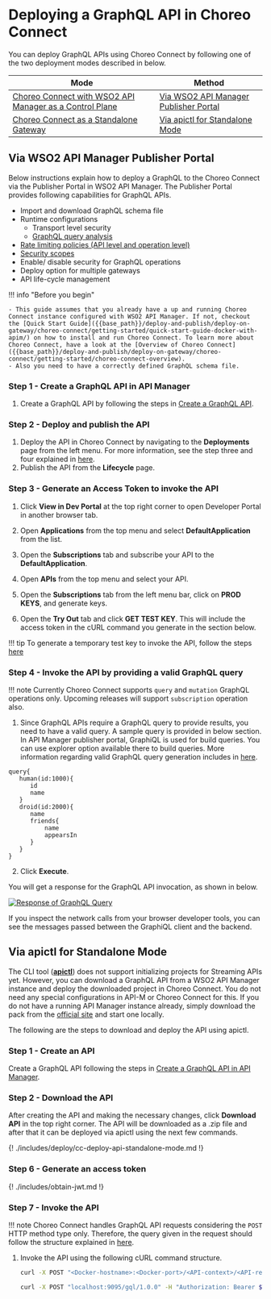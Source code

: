 # Deploying a GraphQL API in Choreo Connect

You can deploy GraphQL APIs using Choreo Connect by following one of the two deployment modes described in below.

|**Mode**                               | **Method**    |
|---------------------------------------|---------------|
|[Choreo Connect with WSO2 API Manager as a Control Plane]({{base_path}}/deploy-and-publish/deploy-on-gateway/choreo-connect/concepts/apim-as-control-plane/)   | [Via WSO2 API Manager Publisher Portal](#via-wso2-api-manager-publisher-portal)  |
|[Choreo Connect as a Standalone Gateway]({{base_path}}/deploy-and-publish/deploy-on-gateway/choreo-connect/concepts/as-a-standalone-gateway/)                  |[Via apictl for Standalone Mode](#via-apictl-for-standalone-mode)                |

## Via WSO2 API Manager Publisher Portal

Below instructions explain how to deploy a GraphQL to the Choreo Connect via the Publisher Portal in WSO2 API Manager. The Publisher Portal provides following capabilities for GraphQL APIs.

- Import and download GraphQL schema file
- Runtime configurations
    - Transport level security
    - [GraphQL query analysis]({{base_path}}/design/rate-limiting/graphql-api/overview-query-limits-for-graphql/#static-query-analyzer)
- [Rate limiting policies (API level and operation level)]({{base_path}}/design/create-api/create-a-graphql-api/#rate-limiting-for-graphql-operations)
- [Security scopes]({{base_path}}/design/create-api/create-a-graphql-api/#authorization-for-graphql-operations)
- Enable/ disable security for GraphQL operations
- Deploy option for multiple gateways
- API life-cycle management

!!! info "Before you begin"

    - This guide assumes that you already have a up and running Choreo Connect instance configured with WSO2 API Manager. If not, checkout the [Quick Start Guide]({{base_path}}/deploy-and-publish/deploy-on-gateway/choreo-connect/getting-started/quick-start-guide-docker-with-apim/) on how to install and run Choreo Connect. To learn more about Choreo Connect, have a look at the [Overview of Choreo Connect]({{base_path}}/deploy-and-publish/deploy-on-gateway/choreo-connect/getting-started/choreo-connect-overview).
    - Also you need to have a correctly defined GraphQL schema file.

### Step 1 - Create a GraphQL API in API Manager

1. Create a GraphQL API by following the steps in [Create a GraphQL API]({{base_path}}/design/create-api/create-a-graphql-api/#create-a-graphql-api).

### Step 2 - Deploy and publish the API

1. Deploy the API in Choreo Connect by navigating to the **Deployments** page from the left menu. For more information, see the step three and four explained in [here]({{base_path}}/tutorials/create-and-publish-a-graphql-api/#step-3-deploy-the-graphql-api).
2. Publish the API from the **Lifecycle** page.

### Step 3 - Generate an Access Token to invoke the API

1. Click **View in Dev Portal** at the top right corner to open Developer Portal in another browser tab.

2. Open **Applications** from the top menu and select **DefaultApplication** from the list.

3. Open the **Subscriptions** tab and subscribe your API to the **DefaultApplication**. 

4. Open **APIs** from the top menu and select your API.

5. Open the **Subscriptions** tab from the left menu bar, click on **PROD KEYS**, and generate keys.

6. Open the **Try Out** tab and click **GET TEST KEY**. This will include the access token in the cURL command you generate in the section below.

!!! tip 
    To generate a temporary test key to invoke the API, follow the steps [here]({{base_path}}/deploy-and-publish/deploy-on-gateway/choreo-connect/security/generate-a-test-jwt/)

### Step 4 - Invoke the API by providing a valid GraphQL query

!!! note
    Currently Choreo Connect supports `query` and `mutation` GraphQL operations only. Upcoming releases will support `subscription` operation also.

1. Since GraphQL APIs require a GraphQL query to provide results, you need to have a valid query. A sample query is provided in below section. In API Manager publisher portal, GraphiQL is used for build queries. You can use explorer option available there to build queries. More information regarding valid GraphQL query generation includes in [here]({{base_path}}/tutorials/create-and-publish-a-graphql-api/#step-51-optionally-try-out-a-query-operation).

``` 
query{
   human(id:1000){
      id
      name
   }
   droid(id:2000){
      name
      friends{
          name
          appearsIn
      }
   }
}
```
2. Click **Execute**.

You will get a response for the GraphQL API invocation, as shown in below.

[![Response of GraphQL Query]({{base_path}}/assets/img/learn/graphql-response-query.png)]({{base_path}}/assets/img/learn/graphql-response-query.png)

If you inspect the network calls from your browser developer tools, you can see the messages passed between the GraphiQL client and the backend.
    


## Via apictl for Standalone Mode

The CLI tool ([**apictl**]({{base_path}}/install-and-setup/setup/api-controller/getting-started-with-wso2-api-controller/#download-and-initialize-the-apictl)) does not support initializing projects for Streaming APIs yet. However, you can download a GraphQL API from a WSO2 API Manager instance and deploy the downloaded project in Choreo Connect. You do not need any special configurations in API-M or Choreo Connect for this. If you do not have a running API Manager instance already, simply download the pack from the [official site](https://wso2.com/api-manager/) and start one locally.

The following are the steps to download and deploy the API using apictl.

### Step 1 - Create an API 

Create a GraphQL API following the steps in [Create a GraphQL API in API Manager](#step-1-create-a-graphql-api-in-api-manager). 

### Step 2 - Download the API

After creating the API and making the necessary changes, click **Download API** in the top right corner. The API will be downloaded as a .zip file and after that it can be deployed via apictl using the next few commands.

{! ./includes/deploy/cc-deploy-api-standalone-mode.md !}

### Step 6 - Generate an access token

{! ./includes/obtain-jwt.md !}

### Step 7 - Invoke the API

!!! note
    Choreo Connect handles GraphQL API requests considering the `POST` HTTP method type only. Therefore, the query given in the request should follow the structure explained in [here](https://graphql.org/learn/serving-over-http/#post-request).


1. Invoke the API using the following cURL command structure.

    ```bash tab="Format"
    curl -X POST "<Docker-hostname>:<Docker-port>/<API-context>/<API-resource>" -H "Authorization: Bearer $TOKEN" -d "<query>"-k 
    ```

    ```bash tab="Example"
    curl -X POST "localhost:9095/gql/1.0.0" -H "Authorization: Bearer $TOKEN" -d '{"query":"{\n hero{\n name\n }\n}","variables":null}'-k 
    ```